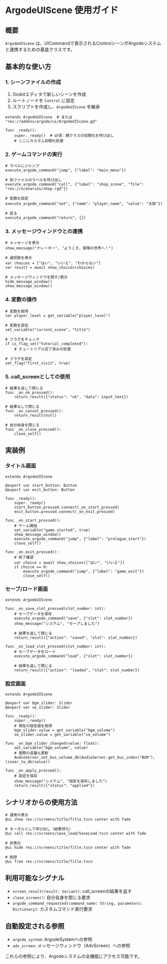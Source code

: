 # ArgodeUIScene 使用ガイド

## 概要

`ArgodeUIScene` は、UICommandで表示されるControlシーンがArgodeシステムと連携するための基底クラスです。

## 基本的な使い方

### 1. シーンファイルの作成

1. Godotエディタで新しいシーンを作成
2. ルートノードを `Control` に設定
3. スクリプトを作成し、`ArgodeUIScene` を継承

```gdscript
extends ArgodeUIScene  # または "res://addons/argode/ui/ArgodeUIScene.gd"

func _ready():
    super._ready()  # 必須：親クラスの初期化を呼び出し
    # ここにカスタム初期化処理
```

### 2. ゲームコマンドの実行

```gdscript
# ラベルにジャンプ
execute_argode_command("jump", {"label": "main_menu"})

# 別ファイルのラベルを呼び出し
execute_argode_command("call", {"label": "shop_scene", "file": "res://scenarios/shop.rgd"})

# 変数を設定
execute_argode_command("set", {"name": "player_name", "value": "太郎"})

# 戻る
execute_argode_command("return", {})
```

### 3. メッセージウィンドウとの連携

```gdscript
# メッセージを表示
show_message("ナレーター", "ようこそ、冒険の世界へ！")

# 選択肢を表示
var choices = ["はい", "いいえ", "わからない"]
var result = await show_choices(choices)

# メッセージウィンドウを隠す/表示
hide_message_window()
show_message_window()
```

### 4. 変数の操作

```gdscript
# 変数を取得
var player_level = get_variable("player_level")

# 変数を設定
set_variable("current_scene", "title")

# フラグをチェック
if is_flag_set("tutorial_completed"):
    # チュートリアル完了済みの処理

# フラグを設定
set_flag("first_visit", true)
```

### 5. call_screenとしての使用

```gdscript
# 結果を返して閉じる
func _on_ok_pressed():
    return_result({"status": "ok", "data": input_text})

# 結果なしで閉じる
func _on_cancel_pressed():
    return_result(null)

# 自分自身を閉じる
func _on_close_pressed():
    close_self()
```

## 実装例

### タイトル画面

```gdscript
extends ArgodeUIScene

@export var start_button: Button
@export var exit_button: Button

func _ready():
    super._ready()
    start_button.pressed.connect(_on_start_pressed)
    exit_button.pressed.connect(_on_exit_pressed)

func _on_start_pressed():
    # ゲーム開始
    set_variable("game_started", true)
    show_message_window()
    execute_argode_command("jump", {"label": "prologue_start"})
    close_self()

func _on_exit_pressed():
    # 終了確認
    var choice = await show_choices(["はい", "いいえ"])
    if choice == 0:
        execute_argode_command("jump", {"label": "game_exit"})
        close_self()
```

### セーブ/ロード画面

```gdscript
extends ArgodeUIScene

func _on_save_slot_pressed(slot_number: int):
    # セーブデータを保存
    execute_argode_command("save", {"slot": slot_number})
    show_message("システム", "セーブしました")
    
    # 結果を返して閉じる
    return_result({"action": "saved", "slot": slot_number})

func _on_load_slot_pressed(slot_number: int):
    # セーブデータをロード
    execute_argode_command("load", {"slot": slot_number})
    
    # 結果を返して閉じる
    return_result({"action": "loaded", "slot": slot_number})
```

### 設定画面

```gdscript
extends ArgodeUIScene

@export var bgm_slider: Slider
@export var se_slider: Slider

func _ready():
    super._ready()
    # 現在の設定値を取得
    bgm_slider.value = get_variable("bgm_volume")
    se_slider.value = get_variable("se_volume")

func _on_bgm_slider_changed(value: float):
    set_variable("bgm_volume", value)
    # 実際の音量も更新
    AudioServer.set_bus_volume_db(AudioServer.get_bus_index("BGM"), linear_to_db(value))

func _on_apply_pressed():
    # 設定を保存
    show_message("システム", "設定を保存しました")
    return_result({"status": "applied"})
```

## シナリオからの使用方法

```rgd
# 通常の表示
@ui show res://screens/title/Title.tscn center with fade

# モーダルとして呼び出し（結果待ち）
@ui call res://screens/save_load/SaveLoad.tscn center with fade

# 非表示
@ui hide res://screens/title/Title.tscn center with fade

# 削除
@ui free res://screens/title/Title.tscn
```

## 利用可能なシグナル

- `screen_result(result: Variant)`: call_screenの結果を返す
- `close_screen()`: 自分自身を閉じる要求
- `argode_command_requested(command_name: String, parameters: Dictionary)`: カスタムコマンド実行要求

## 自動設定される参照

- `argode_system`: ArgodeSystemへの参照
- `adv_screen`: メッセージウィンドウ（AdvScreen）への参照

これらの参照により、Argodeシステムの全機能にアクセス可能です。

